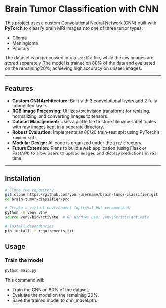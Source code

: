# Brain Tumor Classification with CNN

This project uses a custom Convolutional Neural Network (CNN) built with **PyTorch** to classify brain MRI images into one of three tumor types:
- Glioma
- Meningioma
- Pituitary

The dataset is preprocessed into a `.pickle` file, while the raw images are stored separately. The model is trained on 80% of the data and evaluated on the remaining 20%, achieving high accuracy on unseen images.

---

## Features

- **Custom CNN Architecture:** Built with 3 convolutional layers and 2 fully connected layers.
- **RGB Image Processing:** Utilizes torchvision transforms for resizing, normalizing, and converting images to tensors.
- **Dataset Management:** Uses a pickle file to store filename-label tuples with raw images kept in a separate directory.
- **Robust Evaluation:** Implements an 80/20 train-test split using PyTorch’s `random_split`.
- **Modular Design:** All code is organized under the `src/` directory.
- **Future Extension:** Plans to build a web application (using Flask or FastAPI) to allow users to upload images and display predictions in real time.

---

## Installation

```bash
# Clone the repository
git clone https://github.com/your-username/brain-tumor-classifier.git
cd brain-tumor-classifier/src

# Create a virtual environment (optional but recommended)
python -m venv venv
source venv/bin/activate  # On Windows use: venv\Scripts\activate

# Install dependencies
pip install -r requirements.txt
```
## Usage

### Train the model
```bash
python main.py
```
This command will:
- Train the CNN on 80% of the dataset.
- Evaluate the model on the remaining 20%.
- Save the trained model to cnn_model.pth.
